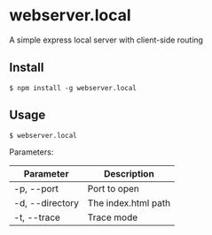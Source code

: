 
# webserver.local
A simple express local server with client-side routing

## Install

```console
$ npm install -g webserver.local
```

## Usage

```console
$ webserver.local
```

Parameters:

| Parameter       | Description         |
| ----------------|---------------------|
| -p, --port      | Port to open        |
| -d, --directory | The index.html path | 
| -t, --trace     | Trace mode          |  
